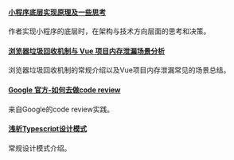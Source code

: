 
#### [小程序底层实现原理及一些思考](https://mp.weixin.qq.com/s/EbO7Wp6s29X9YliA2M-iCg)
作者实现小程序的底层时，在架构与技术方向层面的思考和决策。

#### [浏览器垃圾回收机制与 Vue 项目内存泄漏场景分析](https://mp.weixin.qq.com/s/kwHuP8qrruzUxC0vOKdJxA)
浏览器垃圾回收机制的常规介绍以及Vue项目内存泄漏常见的场景总结。

#### [Google 官方-如何去做code review](https://mp.weixin.qq.com/s/As5RB6BTd3FU8ba0K9fMww)
来自Google的code review实践。

#### [浅析Typescript设计模式](https://mp.weixin.qq.com/s/vZRqWgeT69YAQ2L3brQT-w)
常规设计模式介绍。
